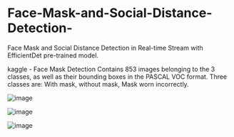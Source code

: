 # Face-Mask-and-Social-Distance-Detection-
Face Mask and Social Distance Detection in Real-time Stream with EfficientDet pre-trained model.

kaggle - Face Mask Detection
Contains 853 images belonging to the 3 classes, as well as their bounding boxes in the PASCAL VOC format. Three classes are: With mask, without mask, Mask worn incorrectly.



![image](https://user-images.githubusercontent.com/25293742/150636962-4bd6df69-f4b7-4a90-82cd-403b04038984.png)

![image](https://user-images.githubusercontent.com/25293742/150636972-b6311566-324c-4117-9ee5-7de2c81b809b.png)

![image](https://user-images.githubusercontent.com/25293742/150637011-ed1e0436-60ec-4d5f-8eca-1edadefc0817.png)

